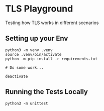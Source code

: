 # TLS Playground

Testing how TLS works in different scenarios

## Setting up your Env

```
python3 -m venv .venv
source .venv/bin/activate
python -m pip install -r requirements.txt

# Do some work...

deactivate
```

## Running the Tests Locally

```
python3 -m unittest
```
